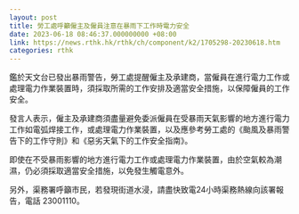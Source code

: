```yaml
---
layout: post
title: 勞工處呼籲僱主及僱員注意在暴雨下工作時電力安全
date: 2023-06-18 08:46:37.000000000 +08:00
link: https://news.rthk.hk/rthk/ch/component/k2/1705298-20230618.htm
categories: rthk
---
```


鑑於天文台已發出暴雨警告，勞工處提醒僱主及承建商，當僱員在進行電力工作或處理電力作業裝置時，須採取所需的工作安排及適當安全措施，以保障僱員的工作安全。

發言人表示，僱主及承建商須盡量避免委派僱員在受暴雨天氣影響的地方進行電力工作如電弧焊接工作，或處理電力作業裝置，以及應參考勞工處的《颱風及暴雨警告下的工作守則》和《惡劣天氣下的工作安全指南》。

即使在不受暴雨影響的地方進行電力工作或處理電力作業裝置，由於空氣較為潮濕，仍必須採取適當安全措施，以免發生觸電意外。

另外，渠務署呼籲市民，若發現街道水浸，請盡快致電24小時渠務熱線向該署報告，電話 23001110。
